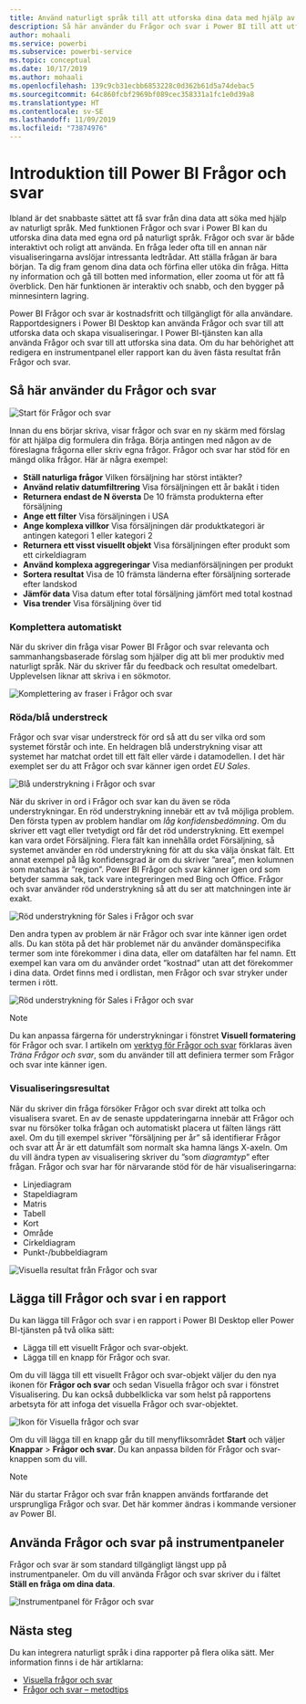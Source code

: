 ```yaml
---
title: Använd naturligt språk till att utforska dina data med hjälp av Power BI Frågor och svar
description: Så här använder du Frågor och svar i Power BI till att utforska dina data
author: mohaali
ms.service: powerbi
ms.subservice: powerbi-service
ms.topic: conceptual
ms.date: 10/17/2019
ms.author: mohaali
ms.openlocfilehash: 139c9cb31ecbb6853228c0d362b61d5a74debac5
ms.sourcegitcommit: 64c860fcbf2969bf089cec358331a1fc1e0d39a8
ms.translationtype: HT
ms.contentlocale: sv-SE
ms.lasthandoff: 11/09/2019
ms.locfileid: "73874976"
---
```

# <a name="intro-to-power-bi-qa"></a>Introduktion till Power BI Frågor och svar

Ibland är det snabbaste sättet att få svar från dina data att söka med hjälp av naturligt språk. Med funktionen Frågor och svar i Power BI kan du utforska dina data med egna ord på naturligt språk. Frågor och svar är både interaktivt och roligt att använda. En fråga leder ofta till en annan när visualiseringarna avslöjar intressanta ledtrådar. Att ställa frågan är bara början. Ta dig fram genom dina data och förfina eller utöka din fråga. Hitta ny information och gå till botten med information, eller zooma ut för att få överblick. Den här funktionen är interaktiv och snabb, och den bygger på minnesintern lagring. 

Power BI Frågor och svar är kostnadsfritt och tillgängligt för alla användare. Rapportdesigners i Power BI Desktop kan använda Frågor och svar till att utforska data och skapa visualiseringar. I Power BI-tjänsten kan alla använda Frågor och svar till att utforska sina data. Om du har behörighet att redigera en instrumentpanel eller rapport kan du även fästa resultat från Frågor och svar.

## <a name="how-to-use-qa"></a>Så här använder du Frågor och svar

![Start för Frågor och svar](media/qna-visual.png)

Innan du ens börjar skriva, visar frågor och svar en ny skärm med förslag för att hjälpa dig formulera din fråga. Börja antingen med någon av de föreslagna frågorna eller skriv egna frågor. Frågor och svar har stöd för en mängd olika frågor. Här är några exempel:

- **Ställ naturliga frågor** Vilken försäljning har störst intäkter?
- **Använd relativ datumfiltrering** Visa försäljningen ett år bakåt i tiden
- **Returnera endast de N översta** De 10 främsta produkterna efter försäljning
- **Ange ett filter** Visa försäljningen i USA
- **Ange komplexa villkor** Visa försäljningen där produktkategori är antingen kategori 1 eller kategori 2
- **Returnera ett visst visuellt objekt** Visa försäljningen efter produkt som ett cirkeldiagram
- **Använd komplexa aggregeringar** Visa medianförsäljningen per produkt
- **Sortera resultat** Visa de 10 främsta länderna efter försäljning sorterade efter landskod
- **Jämför data** Visa datum efter total försäljning jämfört med total kostnad
- **Visa trender** Visa försäljning över tid

### <a name="autocomplete"></a>Komplettera automatiskt

När du skriver din fråga visar Power BI Frågor och svar relevanta och sammanhangsbaserade förslag som hjälper dig att bli mer produktiv med naturligt språk. När du skriver får du feedback och resultat omedelbart. Upplevelsen liknar att skriva i en sökmotor.

![Komplettering av fraser i Frågor och svar](media/qna-suggestion-phrase-completion.png)

### <a name="redblue-underlines"></a>Röda/blå understreck

Frågor och svar visar understreck för ord så att du ser vilka ord som systemet förstår och inte. En heldragen blå understrykning visar att systemet har matchat ordet till ett fält eller värde i datamodellen. I det här exemplet ser du att Frågor och svar känner igen ordet *EU Sales*.

![Blå understrykning i Frågor och svar](media/qna-blue-underline.png)

När du skriver in ord i Frågor och svar kan du även se röda understrykningar. En röd understrykning innebär ett av två möjliga problem. Den första typen av problem handlar om *låg konfidensbedömning*. Om du skriver ett vagt eller tvetydigt ord får det röd understrykning. Ett exempel kan vara ordet Försäljning. Flera fält kan innehålla ordet Försäljning, så systemet använder en röd understrykning för att du ska välja önskat fält. Ett annat exempel på låg konfidensgrad är om du skriver ”area”, men kolumnen som matchas är ”region”. Power BI Frågor och svar känner igen ord som betyder samma sak, tack vare integreringen med Bing och Office. Frågor och svar använder röd understrykning så att du ser att matchningen inte är exakt.

![Röd understrykning för Sales i Frågor och svar](media/qna-red-underline-sales.png)

Den andra typen av problem är när Frågor och svar inte känner igen ordet alls. Du kan stöta på det här problemet när du använder domänspecifika termer som inte förekommer i dina data, eller om datafälten har fel namn. Ett exempel kan vara om du använder ordet ”kostnad” utan att det förekommer i dina data. Ordet finns med i ordlistan, men Frågor och svar stryker under termen i rött.

![Röd understrykning för Sales i Frågor och svar](media/qna-red-underline-costs.png)

> [!NOTE]
> Du kan anpassa färgerna för understrykningar i fönstret **Visuell formatering** för Frågor och svar. I artikeln om [verktyg för Frågor och svar](q-and-a-tooling-teach-q-and-a.md) förklaras även *Träna Frågor och svar*, som du använder till att definiera termer som Frågor och svar inte känner igen.

### <a name="visualization-results"></a>Visualiseringsresultat

När du skriver din fråga försöker Frågor och svar direkt att tolka och visualisera svaret. En av de senaste uppdateringarna innebär att Frågor och svar nu försöker tolka frågan och automatiskt placera ut fälten längs rätt axel. Om du till exempel skriver ”försäljning per år” så identifierar Frågor och svar att År är ett datumfält som normalt ska hamna längs X-axeln. Om du vill ändra typen av visualisering skriver du ”som *diagramtyp*” efter frågan. Frågor och svar har för närvarande stöd för de här visualiseringarna:

- Linjediagram
- Stapeldiagram
- Matris
- Tabell
- Kort
- Område
- Cirkeldiagram
- Punkt-/bubbeldiagram
 
![Visuella resultat från Frågor och svar](media/qna-visual-results-date.png)

## <a name="add-qa-to-a-report"></a>Lägga till Frågor och svar i en rapport

Du kan lägga till Frågor och svar i en rapport i Power BI Desktop eller Power BI-tjänsten på två olika sätt:

- Lägga till ett visuellt Frågor och svar-objekt.
- Lägga till en knapp för Frågor och svar.

Om du vill lägga till ett visuellt Frågor och svar-objekt väljer du den nya ikonen för **Frågor och svar** och sedan Visuella frågor och svar i fönstret Visualisering. Du kan också dubbelklicka var som helst på rapportens arbetsyta för att infoga det visuella Frågor och svar-objektet.

![Ikon för Visuella frågor och svar](media/qna-visual-icon.png)

Om du vill lägga till en knapp går du till menyfliksområdet **Start** och väljer **Knappar** > **Frågor och svar**. Du kan anpassa bilden för Frågor och svar-knappen som du vill.

> [!NOTE]
> När du startar Frågor och svar från knappen används fortfarande det ursprungliga Frågor och svar. Det här kommer ändras i kommande versioner av Power BI.

## <a name="use-qa-for-dashboards"></a>Använda Frågor och svar på instrumentpaneler

Frågor och svar är som standard tillgängligt längst upp på instrumentpaneler. Om du vill använda Frågor och svar skriver du i fältet **Ställ en fråga om dina data**.

![Instrumentpanel för Frågor och svar](media/qna-dashboard.png)

## <a name="next-steps"></a>Nästa steg

Du kan integrera naturligt språk i dina rapporter på flera olika sätt. Mer information finns i de här artiklarna:

* [Visuella frågor och svar](../visuals/power-bi-visualization-q-and-a.md)
* [Frågor och svar – metodtips](q-and-a-best-practices.md)
